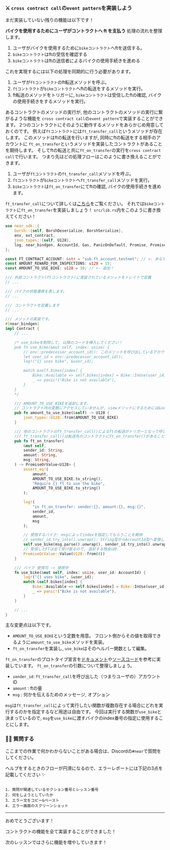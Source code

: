 ### ⚔️ `cross contract call`の`event pattern`を実装しよう

まだ実装していない残りの機能は以下です！

**バイクを使用するためにユーザがコントラクトへ ft を支払う**
処理の流れを整理します。

1. ユーザがバイクを使用するために`bikeコントラクト`へftを送信する。
2. `bikeコントラクト`はftの受信を確認する
3. `bikeコントラクト`はftの送信者によるバイクの使用手続きを進める

これを実現するには以下の処理を同期的に行う必要があります。

1. ユーザが`ftコントラクト`のft転送メソッドを呼ぶ。
2. `ftコントラクト`が`bikeコントラクト`へftの転送をするメソッドを実行。
3. ft転送のメソッドをトリガーに,
   `bikeコントラクト`は受信したftの確認, バイクの使用手続きをするメソッドを実行。

あるコントラクトのメソッドの実行が, 他のコントラクトのメソッドの実行に繋がるような機能を
`cross contract call`の`event pattern`で実装することができます。
2つのコントラクトにそのように動作するメソッドをあらかじめ用意しておくのです。
例えば`ftコントラクト`には`ft_transfer_call`というメソッドが存在します。
このメソッドはftの転送を行いますが, 同時にftの転送をする相手のアカウントに
`ft_on_transfer`というメソッドを実装したコントラクトがあることを期待します。
そしてftの転送と共に`ft_on_transfer`の実行を`cross contract call`で行います。
つまり先ほどの処理フローはこのように書き換えることができます。

1. ユーザが`ftコントラクト`の`ft_transfer_call`メソッドを呼ぶ。
2. `ftコントラクト`が`bikeコントラクト`へ`ft_transfer_call`メソッドを実行。
3. `bikeコントラクト`は`ft_on_transfer`にてftの確認, バイクの使用手続きを進めます。

`ft_transfer_call`について詳しくは[こちら](https://nomicon.io/Standards/Tokens/FungibleToken/Core)をご覧ください。
それでは`bikeコントラクト`に`ft_on_transfer`を実装しましょう！
`src/lib.rs`内をこのように書き換えてください！

```rust
use near_sdk::{
    borsh::{self, BorshDeserialize, BorshSerialize},
    env, ext_contract,
    json_types::{self, U128},
    log, near_bindgen, AccountId, Gas, PanicOnDefault, Promise, PromiseOrValue, PromiseResult,
};

const FT_CONTRACT_ACCOUNT: &str = "sub.ft_account.testnet"; // <- あなたのftコントラクトをデプロイしたアカウントに変更してください！
const AMOUNT_REWARD_FOR_INSPECTIONS: u128 = 15;
const AMOUNT_TO_USE_BIKE: u128 = 30; // <- 追加！

/// 外部コントラクト(ftコントラクト)に実装されているメソッドをトレイトで定義
// ...

/// バイクの状態遷移を表します。
// ...

/// コントラクトを定義します
// ...

/// メソッドの実装です。
#[near_bindgen]
impl Contract {
    // ...

    /* use_bikeを削除して, 以降のコードを挿入してください！
    pub fn use_bike(&mut self, index: usize) {
        // env::predecessor_account_id(): このメソッドを呼び出しているアカウント名を取得
        let user_id = env::predecessor_account_id();
        log!("{} uses bike", &user_id);

        match &self.bikes[index] {
            Bike::Available => self.bikes[index] = Bike::InUse(user_id),
            _ => panic!("Bike is not available"),
        }
    }
    */

    /// AMOUNT_TO_USE_BIKEを返却します。
    // コントラクト内の変数にアクセスしていませんが, viewメソッドにするためには&selfを明記します.
    pub fn amount_to_use_bike(&self) -> U128 {
        json_types::U128::from(AMOUNT_TO_USE_BIKE)
    }

    /// 他のコントラクトのft_transfer_call()によるftの転送がトリガーとなって呼び出されるメソッドです.
    /// ft_transfer_call()は転送先のコントラクトにft_on_transfer()があることを期待しています.
    pub fn ft_on_transfer(
        &mut self,
        sender_id: String,
        amount: String,
        msg: String,
    ) -> PromiseOrValue<U128> {
        assert_eq!(
            amount,
            AMOUNT_TO_USE_BIKE.to_string(),
            "Require {} ft to use the bike",
            AMOUNT_TO_USE_BIKE.to_string()
        );

        log!(
            "in ft_on_transfer: sender:{}, amount:{}, msg:{}",
            sender_id,
            amount,
            msg
        );

        // 使用するバイク: msgによってindexを指定してもらうことを期待
        // sender_id.try_into().unwrap(): String型からAccountId型へ変換しています。
        self.use_bike(msg.parse().unwrap(), sender_id.try_into().unwrap());
        // 受信したFTは全て受け取るので, 返却する残金は0.
        PromiseOrValue::Value(U128::from(0))
    }

    /// バイク 使用可 -> 使用中
    fn use_bike(&mut self, index: usize, user_id: AccountId) {
        log!("{} uses bike", &user_id);
        match &self.bikes[index] {
            Bike::Available => self.bikes[index] = Bike::InUse(user_id),
            _ => panic!("Bike is not available"),
        }
    }

    // ...
}
```

主な変更点は以下です。

- `AMOUNT_TO_USE_BIKE`という定数を用意。
  フロント側からその値を取得できるように`amount_to_use_bike`メソッドを実装。
- `ft_on_transfer`を実装し, `use_bike`はそのヘルパー関数として編集。

`ft_on_transfer`のプロトタイプ宣言を[ドキュメント](https://nomicon.io/Standards/Tokens/FungibleToken/Core#reference-level-explanation)や[ソースコード](https://github.dev/near-examples/FT)を参考に実装しています。
`ft_on_transfer`の引数について整理しましょう。

- `sender_id`: `ft_transfer_call`を呼び出した（つまりユーザの）アカウントID
- `amount` : ftの量
- `msg` : 何かを伝えるためのメッセージ, オプション

`msg`は`ft_transfer_call`によって実行したい関数が複数存在する場合にどれを実行するのかを指定するなど用途は自由です。
今回は実行する関数が`use_bike`と決まっているので,
`msg`を`use_bike`に渡すバイクのindex番号の指定に使用することにします。

### 🙋‍♂️ 質問する

ここまでの作業で何かわからないことがある場合は、Discordの`#near`で質問をしてください。

ヘルプをするときのフローが円滑になるので、エラーレポートには下記の3点を記載してください ✨

```

1. 質問が関連しているセクション番号とレッスン番号
2. 何をしようとしていたか
3. エラー文をコピー&ペースト
4. エラー画面のスクリーンショット

```

---

おめでとうございます！

コントラクトの機能を全て実装することができました！

次のレッスンではさらに機能を増やしていきます！
